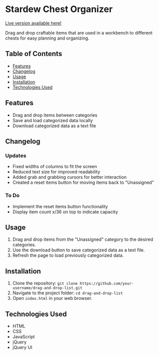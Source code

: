 # Stardew Chest Organizer

[Live version available here!](https://stardew-item-chest-organizer.onrender.com/)

Drag and drop craftable items that are used in a workbench to different chests 
for easy planning and organizing.

## Table of Contents

- [Features](#features)
- [Changelog](#changelog)
- [Usage](#usage)
- [Installation](#installation)
- [Technologies Used](#technologies-used)

## Features

- Drag and drop items between categories
- Save and load categorized data locally
- Download categorized data as a text file

## Changelog

### Updates

- Fixed widths of columns to fit the screen
- Reduced text size for improved readability
- Added grab and grabbing cursors for better interaction
- Created a reset items button for moving items back to "Unassigned"

### To Do

- Implement the reset items button functionality
- Display item count x/36 on top to indicate capacity

## Usage

1. Drag and drop items from the "Unassigned" category to the desired categories.
2. Use the download button to save categorized data as a text file.
3. Refresh the page to load previously categorized data.

## Installation

1. Clone the repository: `git clone https://github.com/your-username/drag-and-drop-list.git`
2. Navigate to the project folder: `cd drag-and-drop-list`
3. Open `index.html` in your web browser.

## Technologies Used

- HTML
- CSS
- JavaScript
- jQuery
- jQuery UI
